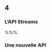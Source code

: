<!-- .slide: data-background-image="images/java-cup.svg" data-background-size="400px" class="chapter" -->
## 4
### L’API Streams


%%%


<!-- .slide: class="slide" data-background-image="images/java-cup.svg" data-background-size="400px" -->
### Une nouvelle API